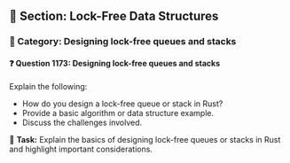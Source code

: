 ## 📘 Section: Lock-Free Data Structures
### 🔹 Category: Designing lock-free queues and stacks
#### ❓ Question 1173: Designing lock-free queues and stacks

Explain the following:

- How do you design a lock-free queue or stack in Rust?
- Provide a basic algorithm or data structure example.
- Discuss the challenges involved.

🔧 **Task:** Explain the basics of designing lock-free queues or stacks in Rust and highlight important considerations.
